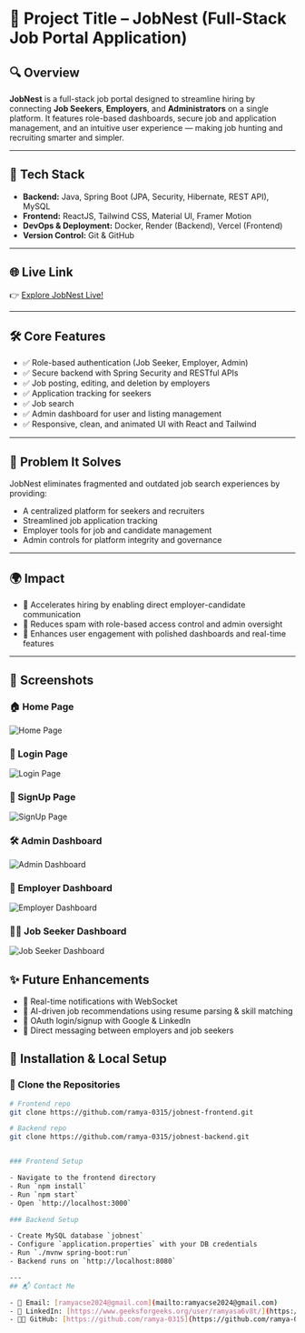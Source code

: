 # 📌 Project Title – JobNest (Full-Stack Job Portal Application)

## 🔍 Overview
**JobNest** is a full-stack job portal designed to streamline hiring by connecting **Job Seekers**, **Employers**, and **Administrators** on a single platform. It features role-based dashboards, secure job and application management, and an intuitive user experience — making job hunting and recruiting smarter and simpler.

---

## 🚀 Tech Stack

- **Backend:** Java, Spring Boot (JPA, Security, Hibernate, REST API), MySQL
- **Frontend:** ReactJS, Tailwind CSS, Material UI, Framer Motion
- **DevOps & Deployment:** Docker, Render (Backend), Vercel (Frontend)
- **Version Control:** Git & GitHub

---

## 🌐 Live Link

👉 [Explore JobNest Live!](https://jobnest-frontend-ramya.vercel.app/)

---

## 🛠 Core Features

- ✅ Role-based authentication (Job Seeker, Employer, Admin)
- ✅ Secure backend with Spring Security and RESTful APIs
- ✅ Job posting, editing, and deletion by employers
- ✅ Application tracking for seekers
- ✅ Job search 
- ✅ Admin dashboard for user and listing management
- ✅ Responsive, clean, and animated UI with React and Tailwind

---

## 🧠 Problem It Solves

JobNest eliminates fragmented and outdated job search experiences by providing:

- A centralized platform for seekers and recruiters
- Streamlined job application tracking
- Employer tools for job and candidate management
- Admin controls for platform integrity and governance

---

## 🌍 Impact

- 🚀 Accelerates hiring by enabling direct employer-candidate communication
- 🧩 Reduces spam with role-based access control and admin oversight
- 🔄 Enhances user engagement with polished dashboards and real-time features

---
## 📸 Screenshots

### 🏠 Home Page
![Home Page](./screenshots/homepage.png)

### 🔐 Login Page
![Login Page](./screenshots/login.png)

### 📝 SignUp Page
![SignUp Page](./screenshots/signup.png)

### 🛠 Admin Dashboard
![Admin Dashboard](./screenshots/admin-dashboard.png)

### 🏢 Employer Dashboard
![Employer Dashboard](./screenshots/employer-dashboard.png)


### 👨‍💼 Job Seeker Dashboard
![Job Seeker Dashboard](./screenshots/jobseeker-dashboard.png)

## ✨ Future Enhancements

- 🔔 Real-time notifications with WebSocket  
- 🤖 AI-driven job recommendations using resume parsing & skill matching  
- 🔐 OAuth login/signup with Google & LinkedIn  
- 💬 Direct messaging between employers and job seekers  

## 🔧 Installation & Local Setup

### 📁 Clone the Repositories

```bash
# Frontend repo
git clone https://github.com/ramya-0315/jobnest-frontend.git

# Backend repo
git clone https://github.com/ramya-0315/jobnest-backend.git


### Frontend Setup

- Navigate to the frontend directory  
- Run `npm install`  
- Run `npm start`  
- Open `http://localhost:3000`

### Backend Setup

- Create MySQL database `jobnest`  
- Configure `application.properties` with your DB credentials  
- Run `./mvnw spring-boot:run`  
- Backend runs on `http://localhost:8080`

---
## 📬 Contact Me

- 📧 Email: [ramyacse2024@gmail.com](mailto:ramyacse2024@gmail.com)  
- 💼 LinkedIn: [https://www.geeksforgeeks.org/user/ramyasa6v8t/](https://www.geeksforgeeks.org/user/ramyasa6v8t/)  
- 👩‍💻 GitHub: [https://github.com/ramya-0315](https://github.com/ramya-0315)
